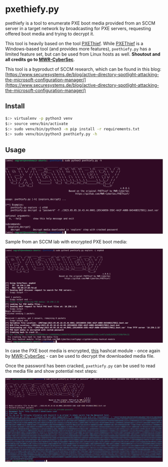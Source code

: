 # pxethiefy.py

pxethiefy is a tool to enumerate PXE boot media provided from an SCCM server in a target network by broadcasting for PXE servers, requesting offered boot media and trying to decrypt it.  

This tool is heavily based on the tool [PXEThief](https://github.com/MWR-CyberSec/PXEThief).
While [PXEThief](https://github.com/MWR-CyberSec/PXEThief) is a Windows-based tool (and provides more features), `pxethiefy.py` has a limited feature set, but can be used from Linux hosts as well.
**Shoutout and all credits go to [MWR-CyberSec](https://github.com/MWR-CyberSec/)**.

This tool is a byproduct of SCCM research, which can be found in this blog: [https://www.securesystems.de/blog/active-directory-spotlight-attacking-the-microsoft-configuration-manager/](https://www.securesystems.de/blog/active-directory-spotlight-attacking-the-microsoft-configuration-manager/)

## Install 

```sh
$:> virtualenv -p python3 venv
$:> source venv/bin/activate
$:> sudo venv/bin/python3 -m pip install -r requirements.txt 
$:> sudo venv/bin/python3 pxethiefy.py -h
```

## Usage

![Overview](img/main-help.png "Overview")

Sample from an SCCM lab with encrypted PXE boot media:

![Example use](img/explore_example_with_pw.png "Example use")

In case the PXE boot media is encrypted, [this](https://github.com/MWR-CyberSec/configmgr-cryptderivekey-hashcat-module) hashcat module - once again by [MWR-CyberSec](https://github.com/MWR-CyberSec/) - can be used to decrypt the downloaded media file.

Once the password has been cracked, `pxethiefy.py` can be used to read the media file and show potential next steps:

![Decrypt boot media with pxethiefy.py](img/decrypt_example.png "Decrypt boot media with pxethiefy.py")
